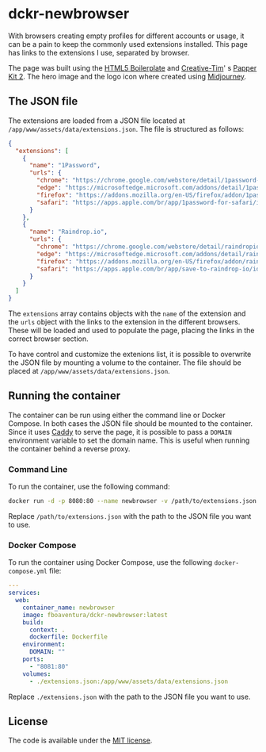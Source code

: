 # dckr-newbrowser

With browsers creating empty profiles for different accounts or usage, it can be a pain to keep the commonly used
extensions installed. This page has links to the extensions I use, separated by browser.

The page was built using the [HTML5 Boilerplate](https://html5boilerplate.com/)
and [Creative-Tim](https://www.creative-tim.com/)'
s [Papper Kit 2](https://demos.creative-tim.com/paper-kit-2/index.html). The hero image and the logo icon where created
using [Midjourney](https://www.midjourney.com/).

## The JSON file

The extensions are loaded from a JSON file located at `/app/www/assets/data/extensions.json`. The file is structured as
follows:

```json
{
  "extensions": [
    {
      "name": "1Password",
      "urls": {
        "chrome": "https://chrome.google.com/webstore/detail/1password-%E2%80%93-password-mana/aeblfdkhhhdcdjpifhhbdiojplfjncoa",
        "edge": "https://microsoftedge.microsoft.com/addons/detail/1password-%E2%80%93-password-mana/dppgmdbiimibapkepcbdbmkaabgiofem",
        "firefox": "https://addons.mozilla.org/en-US/firefox/addon/1password-x-password-manager",
        "safari": "https://apps.apple.com/br/app/1password-for-safari/id1569813296?mt=12"
      }
    },
    {
      "name": "Raindrop.io",
      "urls": {
        "chrome": "https://chrome.google.com/webstore/detail/raindropio/ldgfbffkinooeloadekpmfoklnobpien",
        "edge": "https://microsoftedge.microsoft.com/addons/detail/raindropio/lpngnnjemnkjmgpoolldhiejhkmmgfge",
        "firefox": "https://addons.mozilla.org/en-US/firefox/addon/raindropio/",
        "safari": "https://apps.apple.com/br/app/save-to-raindrop-io/id1549370672?mt=12"
      }
    }
  ]
}
```

The `extensions` array contains objects with the `name` of the extension and the `urls` object with the links to the
extension in the different browsers. These will be loaded and used to populate the page, placing the links in the
correct browser section.

To have control and customize the extenions list, it is possible to overwrite the JSON file by mounting a volume to the
container. The file should be placed at `/app/www/assets/data/extensions.json`.

## Running the container

The container can be run using either the command line or Docker Compose. In both cases the JSON file should be mounted
to the container. Since it uses [Caddy](https://caddyserver.com/) to serve the page, it is possible to pass a `DOMAIN`
environment variable to set the domain name. This is useful when running the container behind a reverse proxy.

### Command Line

To run the container, use the following command:

```bash
docker run -d -p 8080:80 --name newbrowser -v /path/to/extensions.json:/app/www/assets/data/extensions.json dckr-newbrowser
```

Replace `/path/to/extensions.json` with the path to the JSON file you want to use.

### Docker Compose

To run the container using Docker Compose, use the following `docker-compose.yml` file:

```yaml
---
services:
  web:
    container_name: newbrowser
    image: fboaventura/dckr-newbrowser:latest
    build:
      context: .
      dockerfile: Dockerfile
    environment:
      DOMAIN: ""
    ports:
      - "8081:80"
    volumes:
      - ./extensions.json:/app/www/assets/data/extensions.json
```

Replace `./extensions.json` with the path to the JSON file you want to use.

## License

The code is available under the [MIT license](LICENSE.txt).
